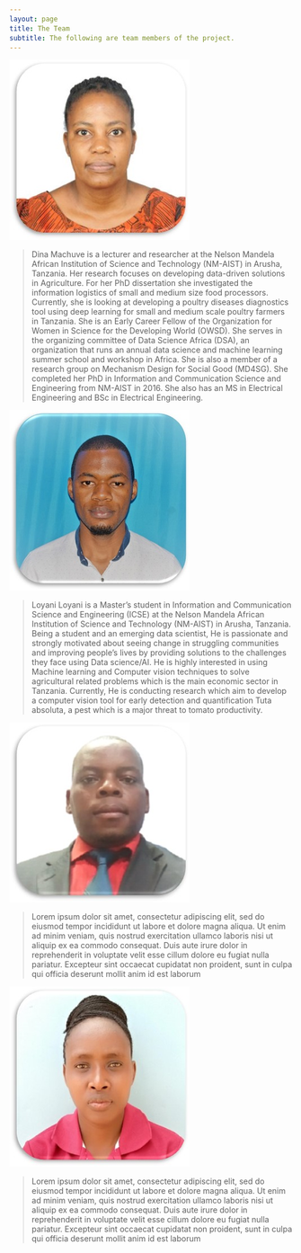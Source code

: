 ```yaml
---
layout: page
title: The Team
subtitle: The following are team members of the project.
---
```

![Dina](/assets/img/Dina.jpg)
>Dina Machuve is a lecturer and researcher at the Nelson Mandela African Institution of Science and Technology (NM-AIST) in Arusha, Tanzania. Her research focuses on developing data-driven solutions in Agriculture. For her PhD dissertation she investigated the information logistics of small and medium size food processors. Currently, she is looking at developing a poultry diseases diagnostics tool using deep learning for small and medium scale poultry farmers in Tanzania. She is an Early Career Fellow of the Organization for Women in Science for the Developing World (OWSD). She serves in the organizing committee of Data Science Africa (DSA), an organization that runs an annual data science and machine learning summer school and workshop in Africa. She is also a member of a research group on Mechanism Design for Social Good (MD4SG). She completed her PhD in Information and Communication Science and Engineering from NM-AIST in 2016. She also has an MS in Electrical Engineering and BSc in Electrical Engineering.

![Loyani](/assets/img/loyani.jpg "Mr. Loyani Loyani")
>Loyani Loyani is a Master’s student in Information and Communication Science and Engineering (ICSE) at the Nelson Mandela African Institution of Science and Technology (NM-AIST) in Arusha, Tanzania. Being a student and an emerging data scientist, He is passionate and strongly motivated about seeing change in struggling communities and improving people’s lives by providing solutions to the challenges they face using Data science/AI. He is highly interested in using Machine learning and Computer vision techniques to solve agricultural related problems which is the main economic sector in Tanzania. Currently, He is conducting research which aim to develop  a computer vision tool for early detection and quantification Tuta absoluta, a pest which is a major threat to tomato productivity.

![Beston](/assets/img/Beston.jpg "Mr. Beston Lufyagila")
>Lorem ipsum dolor sit amet, consectetur adipiscing elit, sed do eiusmod tempor incididunt ut labore et dolore magna aliqua. 
Ut enim ad minim veniam, quis nostrud exercitation ullamco laboris nisi ut aliquip ex ea commodo consequat.
Duis aute irure dolor in reprehenderit in voluptate velit esse cillum dolore eu fugiat nulla pariatur. 
Excepteur sint occaecat cupidatat non proident, sunt in culpa qui officia deserunt mollit anim id est laborum

![Evelyn](/assets/img/Evelyn.jpg "Ms. Evelyn Mshana")
>Lorem ipsum dolor sit amet, consectetur adipiscing elit, sed do eiusmod tempor incididunt ut labore et dolore magna aliqua. 
Ut enim ad minim veniam, quis nostrud exercitation ullamco laboris nisi ut aliquip ex ea commodo consequat.
Duis aute irure dolor in reprehenderit in voluptate velit esse cillum dolore eu fugiat nulla pariatur. 
Excepteur sint occaecat cupidatat non proident, sunt in culpa qui officia deserunt mollit anim id est laborum
